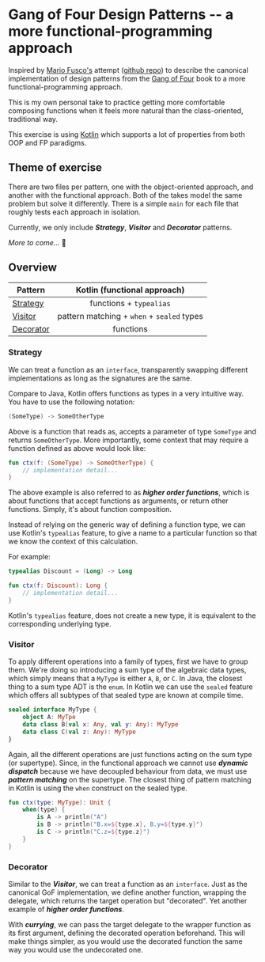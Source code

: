 # Gang of Four Design Patterns -- a more functional-programming approach

Inspired by [Mario Fusco's](https://twitter.com/mariofusco) attempt
([github repo](https://github.com/mariofusco/from-gof-to-lambda))
to describe the canonical implementation of design patterns from the
[Gang of Four](https://en.wikipedia.org/wiki/Design_Patterns) book to 
a more functional-programming approach.

This is my own personal take to practice getting more comfortable composing
functions when it feels more natural than the class-oriented, traditional way.

This exercise is using [Kotlin](https://kotlinlang.org/) which supports a lot
of properties from both OOP and FP paradigms.

## Theme of exercise
There are two files per pattern, one with the object-oriented approach,
and another with the functional approach. Both of the takes model 
the same problem but solve it differently. There is a simple `main`
for each file that roughly tests each approach in isolation.

Currently, we only include  **_Strategy_**, **_Visitor_** and **_Decorator_** patterns.

_More to come..._ :slightly_smiling_face:

## Overview
| Pattern                 |        Kotlin (functional approach)        |
|-------------------------|:------------------------------------------:|
| [Strategy](#Strategy)   |          functions + `typealias`           |
| [Visitor](#Visitor)     | pattern matching + `when` + `sealed` types |
| [Decorator](#Decorator) |                 functions                  |

### Strategy
We can treat a function as an `interface`, transparently swapping different implementations
as long as the signatures are the same.

Compare to Java, Kotlin offers functions as types in a very intuitive way.
You have to use the following notation:
```kotlin
(SomeType) -> SomeOtherType
```
Above is a function that reads as, accepts a parameter of type `SomeType` and returns `SomeOtherType`.
More importantly, some context that may require a function defined as above would look like:
```kotlin
fun ctx(f: (SomeType) -> SomeOtherType) {
    // implementation detail...
}
```
The above example is also referred to as **_higher order functions_**, which is about functions
that accept functions as arguments, or return other functions. Simply, it's about function composition.

Instead of relying on the generic way of defining a function type, we can use Kotlin's `typealias` feature,
to give a name to a particular function so that we know the context of this calculation.

For example:
```kotlin
typealias Discount = (Long) -> Long

fun ctx(f: Discount): Long {
    // implementation detail...
}
```
Kotlin's `typealias` feature, does not create a new type, it is equivalent to the corresponding underlying
type.

### Visitor
To apply different operations into a family of types, first we have to group them. We're doing so introducing
a sum type of the algebraic data types, which simply means that a `MyType` is either `A`, `B`, or `C`. In Java,
the closest thing to a sum type ADT is the `enum`. In Kotlin we can use the `sealed` feature which offers all
subtypes of that sealed type are known at compile time.
```kotlin
sealed interface MyType {
    object A: MyTpe
    data class B(val x: Any, val y: Any): MyType
    data class C(val z: Any): MyType
}
```

Again, all the different operations are just functions acting on the sum type (or supertype). Since, in the functional
approach we cannot use **_dynamic dispatch_** because we have decoupled behaviour from data, we must use 
**_pattern matching_** on the supertype. The closest thing of pattern matching in Kotlin is using the `when` construct 
on the sealed type.
```kotlin
fun ctx(type: MyType): Unit {
    when(type) {
        is A -> println("A")
        is B -> println("B.x=${type.x}, B.y=${type.y}")
        is C -> println("C.z=${type.z}")
    }
}
```

### Decorator
Similar to the **_Visitor_**, we can treat a function as an `interface`. Just as the canonical GoF implementation,
we define another function, wrapping the delegate, which returns the target operation but "decorated". Yet another
example of **_higher order functions_**.

With **_currying_**, we can pass the target delegate to the wrapper function as its first argument, defining the decorated
operation beforehand. This will make things simpler, as you would use the decorated function the same way you would use
the undecorated one.

